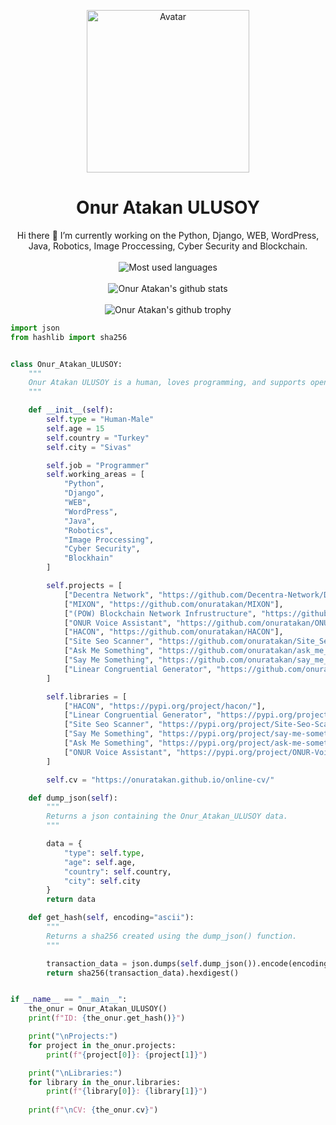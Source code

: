 
<p align="center">
  <a href="https://github.com/onuratakan">
    <img src="https://avatars.githubusercontent.com/u/41792982?v=4" alt="Avatar" width="260" height="260">
  </a>

  <h1 align="center">Onur Atakan ULUSOY</h1>

  <p align="center">
    Hi there 👋 I’m currently working on the Python, Django, WEB, WordPress, Java, Robotics, Image Proccessing, Cyber Security and Blockchain.
    <br />
    <br />

  <img src="https://github-readme-stats.vercel.app/api/top-langs/?username=onuratakan&theme=blue-green&layout=compact)](https://github.com/anuraghazra/github-readme-stats" alt="Most used languages">
  <br />
  <br />
  <img src="https://github-readme-stats.vercel.app/api?username=onuratakan&theme=blue-green&show_icons=true)](https://github.com/anuraghazra/github-readme-stats" alt="Onur Atakan's github stats">

  <br />
  <br />
  
  <img src="https://github-profile-trophy.vercel.app/?username=onuratakan&row=1&no-bg=true)](https://github.com/ryo-ma/github-profile-trophy" alt="Onur Atakan's github trophy">
  
  </p>
</p>

```python
import json
from hashlib import sha256


class Onur_Atakan_ULUSOY:
    """
    Onur Atakan ULUSOY is a human, loves programming, and supports open source projects.
    """

    def __init__(self):
        self.type = "Human-Male"
        self.age = 15
        self.country = "Turkey"
        self.city = "Sivas"

        self.job = "Programmer"
        self.working_areas = [
            "Python",
            "Django",
            "WEB",
            "WordPress",
            "Java",
            "Robotics",
            "Image Proccessing",
            "Cyber Security",
            "Blockhain"
        ]

        self.projects = [
            ["Decentra Network", "https://github.com/Decentra-Network/Decentra-Network"],
            ["MIXON", "https://github.com/onuratakan/MIXON"],
            ["(POW) Blockchain Network Infrustructure", "https://github.com/onuratakan/POW-Blockchain-Network-Infrustructure"],
            ["ONUR Voice Assistant", "https://github.com/onuratakan/ONUR_Voice_Assistant"],
            ["HACON", "https://github.com/onuratakan/HACON"],
            ["Site Seo Scanner", "https://github.com/onuratakan/Site_Seo_Scanner"],
            ["Ask Me Something", "https://github.com/onuratakan/ask_me_something"],
            ["Say Me Something", "https://github.com/onuratakan/say_me_something"],
            ["Linear Congruential Generator", "https://github.com/onuratakan/Linear_Congruential_Generator"],
        ]

        self.libraries = [
            ["HACON", "https://pypi.org/project/hacon/"],
            ["Linear Congruential Generator", "https://pypi.org/project/Linear-Congruential-Generator/"],
            ["Site Seo Scanner", "https://pypi.org/project/Site-Seo-Scanner/"],
            ["Say Me Something", "https://pypi.org/project/say-me-something/"],
            ["Ask Me Something", "https://pypi.org/project/ask-me-something/"],
            ["ONUR Voice Assistant", "https://pypi.org/project/ONUR-Voice-Assistant/"],
        ]

        self.cv = "https://onuratakan.github.io/online-cv/"

    def dump_json(self):
        """
        Returns a json containing the Onur_Atakan_ULUSOY data.
        """

        data = {
            "type": self.type,
            "age": self.age,
            "country": self.country,
            "city": self.city
        }
        return data

    def get_hash(self, encoding="ascii"):
        """
        Returns a sha256 created using the dump_json() function.
        """

        transaction_data = json.dumps(self.dump_json()).encode(encoding)
        return sha256(transaction_data).hexdigest()


if __name__ == "__main__":
    the_onur = Onur_Atakan_ULUSOY()
    print(f"ID: {the_onur.get_hash()}")

    print("\nProjects:")
    for project in the_onur.projects:
        print(f"{project[0]}: {project[1]}")

    print("\nLibraries:")
    for library in the_onur.libraries:
        print(f"{library[0]}: {library[1]}") 
     
    print(f"\nCV: {the_onur.cv}")

```
